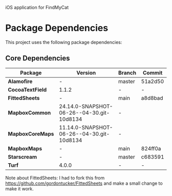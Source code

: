 iOS application for FindMyCat


# Package Dependencies

This project uses the following package dependencies:

## Core Dependencies

| Package | Version | Branch | Commit |
|---------|---------|--------|--------|
| **Alamofire** | - | master | 51a2d50 |
| **CocoaTextField** | 1.1.2 | - | - |
| **FittedSheets** | - | main | a8d8bad |
| **MapboxCommon** | 24.14.0-SNAPSHOT-06-26--04-30.git-10d8134 | - |  |
| **MapboxCoreMaps** | 11.14.0-SNAPSHOT-06-26--04-30.git-10d8134 | - |  |
| **MapboxMaps** | - | main | 824ff0a |
| **Starscream** | - | master | c683591 |
| **Turf** | 4.0.0 | - | - |



Note about FittedSheets: I had to fork this from https://github.com/gordontucker/FittedSheets and make a small change to make it work. 
